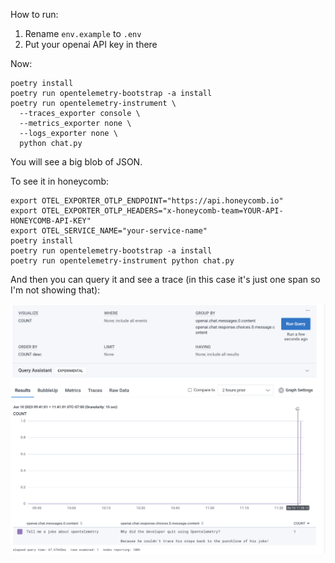 How to run:

1. Rename `env.example` to `.env`
2. Put your openai API key in there

Now:

```shell
poetry install
poetry run opentelemetry-bootstrap -a install
poetry run opentelemetry-instrument \
  --traces_exporter console \
  --metrics_exporter none \
  --logs_exporter none \
  python chat.py
```

You will see a big blob of JSON.

To see it in honeycomb:

```
export OTEL_EXPORTER_OTLP_ENDPOINT="https://api.honeycomb.io"
export OTEL_EXPORTER_OTLP_HEADERS="x-honeycomb-team=YOUR-API-HONEYCOMB-API-KEY"
export OTEL_SERVICE_NAME="your-service-name"
poetry install
poetry run opentelemetry-bootstrap -a install
poetry run opentelemetry-instrument python chat.py
```

And then you can query it and see a trace (in this case it's just one span so I'm not showing that):

![](honeycomb-openai-query.png)
